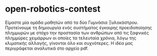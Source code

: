 # open-robotics-contest
Είμαστε μία ομάδα μαθητών από τα δύο Γυμνάσια Ξυλοκάστρου. Προτείνουμε τη 
δημιουργία ενός συστήματος έγκαιρης προειδοποίησης πλημμυρών με στόχο την προστασία των ανθρώπων από
τις ξαφνικές πλημμύρες χειμάρρων οι οποίες τα τελευταία χρόνια, λόγω της κλιματικής αλλαγής, γίνονται όλο και συχνότερες. 
Η ιδέα μας περιγράφεται αναλυτικά στο αρχείο pdf.

